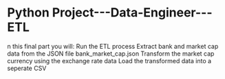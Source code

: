 # Python Project---Data-Engineer---ETL
n this final part you will:  Run the ETL process Extract bank and market cap data from the JSON file bank_market_cap.json Transform the market cap currency using the exchange rate data Load the transformed data into a seperate CSV
